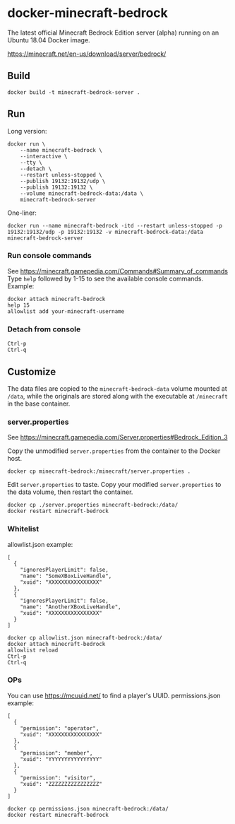 # docker-minecraft-bedrock
The latest official Minecraft Bedrock Edition server (alpha) running on an Ubuntu 18.04 Docker image.

https://minecraft.net/en-us/download/server/bedrock/

## Build
```
docker build -t minecraft-bedrock-server .
```

## Run
Long version:
```
docker run \
    --name minecraft-bedrock \
    --interactive \
    --tty \
    --detach \
    --restart unless-stopped \
    --publish 19132:19132/udp \
    --publish 19132:19132 \
    --volume minecraft-bedrock-data:/data \
    minecraft-bedrock-server
```

One-liner:
```
docker run --name minecraft-bedrock -itd --restart unless-stopped -p 19132:19132/udp -p 19132:19132 -v minecraft-bedrock-data:/data minecraft-bedrock-server
```

### Run console commands
See https://minecraft.gamepedia.com/Commands#Summary_of_commands
Type `help` followed by 1-15 to see the available console commands.
Example:
```
docker attach minecraft-bedrock
help 15
allowlist add your-minecraft-username
```

### Detach from console
```
Ctrl-p
Ctrl-q
```

## Customize
The data files are copied to the `minecraft-bedrock-data` volume mounted at `/data`, while the originals are stored along with the executable at `/minecraft` in the base container. 

### server.properties
See https://minecraft.gamepedia.com/Server.properties#Bedrock_Edition_3

Copy the unmodified `server.properties` from the container to the Docker host.
```
docker cp minecraft-bedrock:/minecraft/server.properties .
```

Edit `server.properties` to taste.
Copy your modified `server.properties` to the data volume, then restart the container.
```
docker cp ./server.properties minecraft-bedrock:/data/
docker restart minecraft-bedrock
```

### Whitelist
allowlist.json example:
```
[
  {
    "ignoresPlayerLimit": false,
    "name": "SomeXBoxLiveHandle",
    "xuid": "XXXXXXXXXXXXXXXX"
  },
  {
    "ignoresPlayerLimit": false,
    "name": "AnotherXBoxLiveHandle",
    "xuid": "XXXXXXXXXXXXXXXX"
  }
]
```

```
docker cp allowlist.json minecraft-bedrock:/data/
docker attach minecraft-bedrock
allowlist reload
Ctrl-p
Ctrl-q
```

### OPs
You can use https://mcuuid.net/ to find a player's UUID.
permissions.json example:
```
[
  {
    "permission": "operator",
    "xuid": "XXXXXXXXXXXXXXXX"
  },
  {
    "permission": "member",
    "xuid": "YYYYYYYYYYYYYYYY"
  },
  {
    "permission": "visitor",
    "xuid": "ZZZZZZZZZZZZZZZZ"
  }
]
```

```
docker cp permissions.json minecraft-bedrock:/data/
docker restart minecraft-bedrock
```
